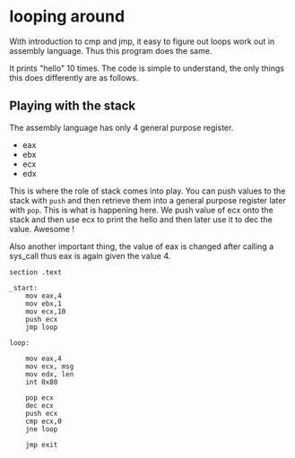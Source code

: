 # looping around

With introduction to cmp and jmp, it easy to figure out loops work out in assembly language. Thus this program does the same.

It prints "hello" 10 times. The code is simple to understand, the only things this does differently are as follows.

## Playing with the stack

The assembly language has only 4 general purpose register.

+ eax
+ ebx
+ ecx
+ edx

This is where the role of stack comes into play. You can push values to the stack with `push` and then retrieve them into a general purpose register later with `pop`. This is what is happening here. We push value of ecx onto the stack and then use ecx to print the hello and then later use it to dec the value. Awesome !

Also another important thing, the value of eax is changed after calling a sys\_call thus eax is again given the value 4.

```
section .text

_start:
	mov eax,4
	mov ebx,1
	mov ecx,10
	push ecx
	jmp loop

loop:

	mov eax,4
	mov ecx, msg
	mov edx, len 
	int 0x80

	pop ecx
	dec ecx
	push ecx
	cmp ecx,0
	jne loop

	jmp exit

```
